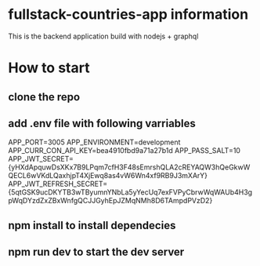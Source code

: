 # fullstack-countries-app information
This is the backend application build with nodejs + graphql

# How to start
## clone the repo
## add .env file with following varriables 
APP_PORT=3005
APP_ENVIRONMENT=development
APP_CURR_CON_API_KEY=bea4910fbd9a71a27b1d
APP_PASS_SALT=10
APP_JWT_SECRET={yHXdApquwDsXKx7B9LPqm7cfH3F48sEmrshQLA2cREYAQW3hQeGkwWQECL6wVKdLQaxhjpT4XjEwq8as4vW6Wn4xf9RB9J3mXArY}
APP_JWT_REFRESH_SECRET={5qtGSK9ucDKYTB3wTByumnYNbLa5yYecUq7exFVPyCbrwWqWAUb4H3gpWqDYzdZxZBxWnfgQCJJGyhEpJZMqNMh8D6TAmpdPVzD2}

## npm install to install dependecies

## npm run dev to start the dev server
